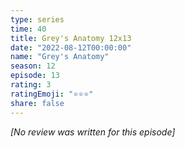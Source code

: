 ```yaml
---
type: series
time: 40
title: Grey's Anatomy 12x13
date: "2022-08-12T00:00:00"
name: "Grey's Anatomy"
season: 12
episode: 13
rating: 3
ratingEmoji: "⭐️⭐️⭐️"
share: false
---
```


_[No review was written for this episode]_
